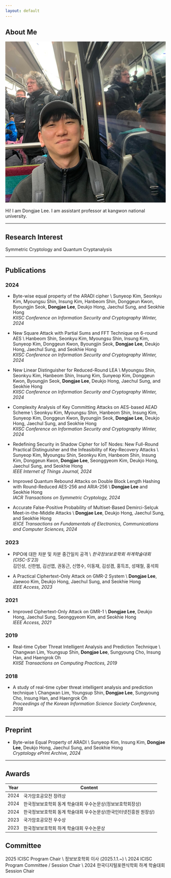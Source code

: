```yaml
---
layout: default
---
```


## About Me

<img class="profile-picture" src="face.jpg">

Hi! I am Dongjae Lee. I am assistant professor at kangwon national university.

---

## Research Interest

Symmetric Cryptology and Quantum Cryptanalysis

---

## Publications

### 2024

- Byte-wise equal property of the ARADI cipher \\
Sunyeop Kim, Seonkyu Kim, Myoungsu Shin, Insung Kim, Hanbeom Shin, Donggeun Kwon, Byoungjin Seok, **Dongjae Lee**, Deukjo Hong, Jaechul Sung, and Seokhie Hong  
*KIISC Conference on Information Security and Cryptography Winter, 2024*

- New Square Attack with Partial Sums and FFT Technique on 6-round AES \\
Hanbeom Shin, Seonkyu Kim, Myoungsu Shin, Insung Kim, Sunyeop Kim, Donggeun Kwon, Byoungjin Seok, **Dongjae Lee**, Deukjo Hong, Jaechul Sung, and Seokhie Hong  
*KIISC Conference on Information Security and Cryptography Winter, 2024*

- New Linear Distinguisher for Reduced-Round LEA \\
Myoungsu Shin, Seonkyu Kim, Hanbeom Shin, Insung Kim, Sunyeop Kim, Donggeun Kwon, Byoungjin Seok, **Dongjae Lee**, Deukjo Hong, Jaechul Sung, and Seokhie Hong  
*KIISC Conference on Information Security and Cryptography Winter, 2024*

- Complexity Analysis of Key Committing Attacks on AES-based AEAD Scheme \\
Seonkyu Kim, Myoungsu Shin, Hanbeom Shin, Insung Kim, Sunyeop Kim, Donggeun Kwon, Byoungjin Seok, **Dongjae Lee**, Deukjo Hong, Jaechul Sung, and Seokhie Hong  
*KIISC Conference on Information Security and Cryptography Winter, 2024*

- Redefining Security in Shadow Cipher for IoT Nodes: New Full-Round Practical Distinguisher and the Infeasibility of Key-Recovery Attacks \\
Sunyeop Kim, Myoungsu Shin, Seonkyu Kim, Hanbeom Shin, Insung Kim, Donggeun Kwon, **Dongjae Lee**, Seonggyeom Kim, Deukjo Hong, Jaechul Sung, and Seokhie Hong  
*IEEE Internet of Things Journal, 2024*

- Improved Quantum Rebound Attacks on Double Block Length Hashing with Round-Reduced AES-256 and ARIA-256 \\
**Dongjae Lee** and Seokhie Hong  
*IACR Transactions on Symmetric Cryptology, 2024*

- Accurate False-Positive Probability of Multiset-Based Demirci-Selçuk Meet-in-the-Middle Attacks \\
**Dongjae Lee**, Deukjo Hong, Jaechul Sung, and Seokhie Hong  
*IEICE Transactions on Fundamentals of Electronics, Communications and Computer Sciences, 2024*

### 2023

- PIPO에 대한 차분 및 차분 중간일치 공격 \\
*한국정보보호학회 하계학술대회 (CISC-S'23)*  
김인성, 신한범, 김선엽, 권동근, 신명수, 이동재, 김성겸, 홍득조, 성재철, 홍석희  

-  A Practical Ciphertext-Only Attack on GMR-2 System \\
**Dongjae Lee**, Jaewoo Kim, Deukjo Hong, Jaechul Sung, and Seokhie Hong  
*IEEE Access, 2023*

### 2021

- Improved Ciphertext-Only Attack on GMR-1 \\
**Dongjae Lee**, Deukjo Hong, Jaechul Sung, Seonggyeom Kim, and Seokhie Hong  
*IEEE Access, 2021*

### 2019

- Real-time Cyber Threat Intelligent Analysis and Prediction Technique \\
Changwan Lim, Youngsup Shin, **Dongjae Lee**, Sungyoung Cho, Insung Han, and Haengrok Oh  
*KIISE Transactions on Computing Practices, 2019*

### 2018

- A study of real-time cyber threat intelligent analysis and prediction technique \\
Changwan Lim, Youngsup Shin, **Dongjae Lee**, Sungyoung Cho, Insung Han, and Haengrok Oh  
*Proceedings of the Korean Information Science Society Conference, 2018*


---

## Preprint

- Byte-wise Equal Property of ARADI \\
Sunyeop Kim, Insung Kim, **Dongjae Lee**, Deukjo Hong, Jaechul Sung, and Seokhie Hong  
*Cryptology ePrint Archive, 2024*

---

## Awards

Year | Content 
-----|-------
2024 | 국가암호공모전 장려상
2024 | 한국정보보호학회 동계 학술대회 우수논문상(정보보호학회장상)
2024 | 한국정보보호학회 동계 학술대회 우수논문상(한국인터넷진흥원 원장상)
2023 | 국가암호공모전 우수상
2023 | 한국정보보호학회 하계 학술대회 우수논문상

## Committee
2025 ICISC Program Chair \\
정보보호학회 이사 (2025.1.1.~) \\
2024 ICISC Program Committee / Session Chair \\
2024 한국디지털포렌식학회 하계 학술대회 Session Chair